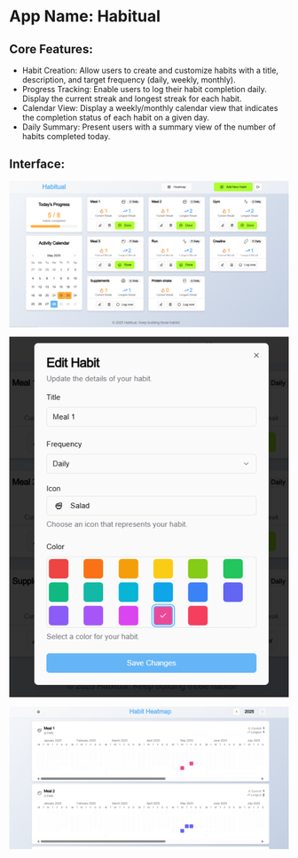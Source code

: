 # **App Name**: Habitual

## Core Features:

- Habit Creation: Allow users to create and customize habits with a title, description, and target frequency (daily, weekly, monthly).
- Progress Tracking: Enable users to log their habit completion daily. Display the current streak and longest streak for each habit.
- Calendar View: Display a weekly/monthly calendar view that indicates the completion status of each habit on a given day.
- Daily Summary: Present users with a summary view of the number of habits completed today.

## Interface:
![Image of Plot](Int1.png)

![Image of Plot](Int3.png)

![Image of Plot](Int2.png)

